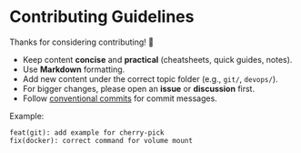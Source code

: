 # Contributing Guidelines

Thanks for considering contributing! 🙌

- Keep content **concise** and **practical** (cheatsheets, quick guides, notes).
- Use **Markdown** formatting.
- Add new content under the correct topic folder (e.g., `git/`, `devops/`).
- For bigger changes, please open an **issue** or **discussion** first.
- Follow [conventional commits](https://www.conventionalcommits.org/) for commit messages.

Example:

```
feat(git): add example for cherry-pick
fix(docker): correct command for volume mount
```

